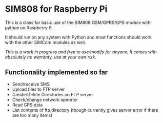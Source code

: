# SIM808 for Raspberry Pi

This is a class for basic use of the SIM808 GSM/GPRS/GPS module with python on Raspberry Pi.

It should run on any system with Python and most functions should work with the other SIMCom modules as well.

*This is a work in progress and free to use/modify for anyone. It comes with absolutely no warranty, use at your own risk.*

## Functionality implemented so far

- Send/receive SMS
- Upload files to FTP server
- Create/Delete Directories on FTP server
- Check/change network operator
- Read GPS data
- List contents of ftp directory (though currently gives server error if there are too many items)